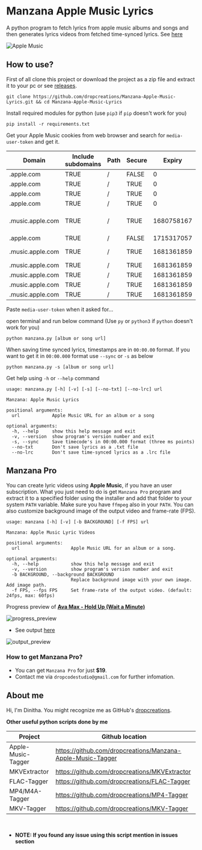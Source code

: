 # __Manzana Apple Music Lyrics__

A python program to fetch lyrics from apple music albums and songs and then generates lyrics videos from fetched time-synced lyrics. See [here](#manzana-pro)

<picture>
  <source media="(prefers-color-scheme: dark)" srcset="https://raw.githubusercontent.com/dropcreations/Manzana-Apple-Music-Lyrics/main/assets/manzana__dark.png">
  <source media="(prefers-color-scheme: light)" srcset="https://raw.githubusercontent.com/dropcreations/Manzana-Apple-Music-Lyrics/main/assets/manzana__light.png">
  <img alt="Apple Music" src="https://raw.githubusercontent.com/dropcreations/Manzana-Apple-Music-Lyrics/main/assets/manzana__light.png">
</picture>

## __How to use?__

First of all clone this project or download the project as a zip file and extract it to your pc or see [releases](https://github.com/dropcreations/Manzana-Apple-Music-Lyrics/releases).

```
git clone https://github.com/dropcreations/Manzana-Apple-Music-Lyrics.git && cd Manzana-Apple-Music-Lyrics
```

Install required modules for python (use `pip3` if `pip` doesn't work for you)

```
pip install -r requirements.txt
```

Get your Apple Music cookies from web browser and search for `media-user-token` and get it.

|Domain|Include subdomains|Path|Secure|Expiry|Name|Value
|---|---|---|---|---|---|---|
|.apple.com|TRUE|/|FALSE|0|geo|##|
|.apple.com|TRUE|/|TRUE|0|dslang|##-##|
|.apple.com|TRUE|/|TRUE|0|site|###|
|.apple.com|TRUE|/|TRUE|0|myacinfo|#####...|
|.music.apple.com|TRUE|/|TRUE|1680758167|commerce-authorization-token|#####...|
|.apple.com|TRUE|/|FALSE|1715317057|itspod|##|
|.music.apple.com|TRUE|/|TRUE|1681361859|media-user-token|#####...|
|.music.apple.com|TRUE|/|TRUE|1681361859|itre|#|
|.music.apple.com|TRUE|/|TRUE|1681361859|pldfltcid|#####...|
|.music.apple.com|TRUE|/|TRUE|1681361859|pltvcid|#####...|
|.music.apple.com|TRUE|/|TRUE|1681361859|itua|##|

Paste `media-user-token` when it asked for...

open terminal and run below command (Use `py` or `python3` if `python` doesn't work for you)

```
python manzana.py [album or song url]
```

When saving time synced lyrics, timestamps are in `00:00.00` format. If you want to get it in `00:00.000` format use `--sync` or `-s` as below

```
python manzana.py -s [album or song url]
```

Get help using `-h` or `--help` command

```
usage: manzana.py [-h] [-v] [-s] [--no-txt] [--no-lrc] url

Manzana: Apple Music Lyrics

positional arguments:
  url            Apple Music URL for an album or a song

optional arguments:
  -h, --help     show this help message and exit
  -v, --version  show program's version number and exit
  -s, --sync     Save timecode's in 00:00.000 format (three ms points)
  --no-txt       Don't save lyrics as a .txt file
  --no-lrc       Don't save time-synced lyrics as a .lrc file
```

## Manzana Pro

You can create lyric videos using __Apple Music__, if you have an user subscription. What you just need to do is get `Manzana Pro` program and extract it to a specified folder using the installer and add that folder to your system `PATH` variable. Make sure you have `ffmpeg` also in your `PATH`. You can also customize background image of the output video and frame-rate (FPS).

```
usage: manzana [-h] [-v] [-b BACKGROUND] [-f FPS] url

Manzana: Apple Music Lyric Videos

positional arguments:
  url                   Apple Music URL for an album or a song.

optional arguments:
  -h, --help            show this help message and exit
  -v, --version         show program's version number and exit
  -b BACKGROUND, --background BACKGROUND
                        Replace background image with your own image. Add image path.
  -f FPS, --fps FPS     Set frame-rate of the output video. (default: 24fps, max: 60fps)
```

Progress preview of [__Ava Max - Hold Up (Wait a Minute)__](https://music.apple.com/lk/album/hold-up-wait-a-minute/1634875613?i=1634875618)

![progress_preview](https://raw.githubusercontent.com/dropcreations/Manzana-Apple-Music-Lyrics/main/assets/console_preview.gif)

- See output [here](https://raw.githubusercontent.com/dropcreations/Manzana-Apple-Music-Lyrics/main/assets/preview_pro.mp4)

![output_preview](https://raw.githubusercontent.com/dropcreations/Manzana-Apple-Music-Lyrics/main/assets/output_preview.gif)

### How to get Manzana Pro?

- You can get `Manzana Pro` for just __$19__.
- Contact me via `dropcodestudio@gmail.com` for further infomation.

## About me

Hi, I'm Dinitha. You might recognize me as GitHub's [dropcreations](https://github.com/dropcreations).

__Other useful python scripts done by me__

| Project              | Github location                                              |
|----------------------|--------------------------------------------------------------|
| Apple-Music-Tagger   | https://github.com/dropcreations/Manzana-Apple-Music-Tagger  |
| MKVExtractor         | https://github.com/dropcreations/MKVExtractor                |
| FLAC-Tagger          | https://github.com/dropcreations/FLAC-Tagger                 |
| MP4/M4A-Tagger       | https://github.com/dropcreations/MP4-Tagger                  |
| MKV-Tagger           | https://github.com/dropcreations/MKV-Tagger                  |

<br>

- __NOTE: If you found any issue using this script mention in issues section__
